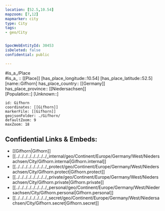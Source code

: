 ```yaml
---
location: [52.5,10.54] 
mapzoom: [7,12] 
mapmarker: city 
type: City
tags:
- geo/City


SpocWebEntityId: 30453
isDeleted: false
confidential: public

---
```

#is_a_/Place  
#is_a_ :: [[Place]] 
[has_place_longitude::10.54] 
[has_place_latitude::52.5] 
[name::Gifhorn] 
has_place_country:: [[Germany]]  
has_place_province:: [[Niedersachsen]]  
[Population::] 
[Unknown::] 


```leaflet
id: Gifhorn
coordinates: [[Gifhorn]] 
markerFile: [[Gifhorn]] 
geojsonFolder: ./Gifhorn/
defaultZoom: 9 
maxZoom: 18
```


## Confidential Links & Embeds: 
- [[Gifhorn|Gifhorn]]  
- [[../../../../../../../../_internal/geo/Continent/Europe/Germany/West/Niedersachsen/City/Gifhorn.internal|Gifhorn.internal]] 
- [[../../../../../../../../_protect/geo/Continent/Europe/Germany/West/Niedersachsen/City/Gifhorn.protect|Gifhorn.protect]] 
- [[../../../../../../../../_private/geo/Continent/Europe/Germany/West/Niedersachsen/City/Gifhorn.private|Gifhorn.private]] 
- [[../../../../../../../../_personal/geo/Continent/Europe/Germany/West/Niedersachsen/City/Gifhorn.personal|Gifhorn.personal]] 
- [[../../../../../../../../_secret/geo/Continent/Europe/Germany/West/Niedersachsen/City/Gifhorn.secret|Gifhorn.secret]] 
